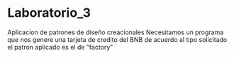 # Laboratorio_3
Aplicacion de patrones de diseño creacionales
Necesitamos un programa que nos genere una tarjeta de credito del BNB de acuerdo al tipo solicitado el patron aplicado es el de "factory"
